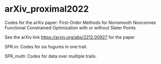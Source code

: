 # arXiv_proximal2022

Codes for the arXiv paper: First-Order Methods for Nonsmooth Nonconvex Functional Constrained Optimization with or without Slater Points

See the arXiv link https://arxiv.org/abs/2212.00927 for the paper

SPR.m: Codes for six fugures in one trail.

SPR_multi: Codes for data over multiple trails.
